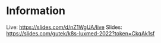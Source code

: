 # Information

Live: https://slides.com/d/nZ1WgUA/live
Slides: https://slides.com/gutek/k8s-luxmed-2022?token=CkqAk1sf
